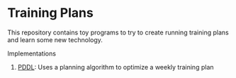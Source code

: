 # Training Plans

This repository contains toy programs to try to create running training plans and learn some new technology.

Implementations
1. [PDDL](PDDL/README.md): Uses a planning algorithm to optimize a weekly training plan